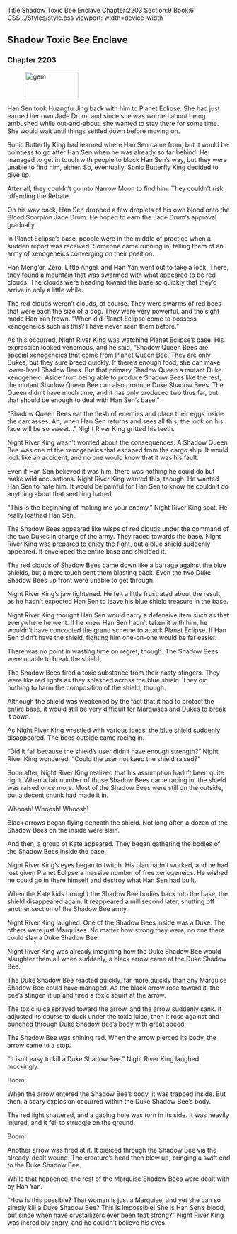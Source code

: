 Title:Shadow Toxic Bee Enclave 
Chapter:2203 
Section:9 
Book:6 
CSS:../Styles/style.css 
viewport: width=device-width
  
## Shadow Toxic Bee Enclave
### Chapter 2203
  
<figure>
	<img src="../Images/gem.gif" alt="gem" id="gem" width="120" height="60" />
</figure>
  

  
Han Sen took Huangfu Jing back with him to Planet Eclipse. She had just earned her own Jade Drum, and since she was worried about being ambushed while out-and-about, she wanted to stay there for some time. She would wait until things settled down before moving on.

Sonic Butterfly King had learned where Han Sen came from, but it would be pointless to go after Han Sen when he was already so far behind. He managed to get in touch with people to block Han Sen’s way, but they were unable to find him, either. So, eventually, Sonic Butterfly King decided to give up.

After all, they couldn’t go into Narrow Moon to find him. They couldn’t risk offending the Rebate.

On his way back, Han Sen dropped a few droplets of his own blood onto the Blood Scorpion Jade Drum. He hoped to earn the Jade Drum’s approval gradually.

In Planet Eclipse’s base, people were in the middle of practice when a sudden report was received. Someone came running in, telling them of an army of xenogeneics converging on their position.

Han Meng’er, Zero, Little Angel, and Han Yan went out to take a look. There, they found a mountain that was swarmed with what appeared to be red clouds. The clouds were heading toward the base so quickly that they’d arrive in only a little while.

The red clouds weren’t clouds, of course. They were swarms of red bees that were each the size of a dog. They were very powerful, and the sight made Han Yan frown. “When did Planet Eclipse come to possess xenogeneics such as this? I have never seen them before.”

As this occurred, Night River King was watching Planet Eclipse’s base. His expression looked venomous, and he said, “Shadow Queen Bees are special xenogeneics that come from Planet Queen Bee. They are only Dukes, but they sure breed quickly. If there’s enough food, she can make lower-level Shadow Bees. But that primary Shadow Queen a mutant Duke xenogeneic. Aside from being able to produce Shadow Bees like the rest, the mutant Shadow Queen Bee can also produce Duke Shadow Bees. The Queen didn’t have much time, and it has only produced two thus far, but that should be enough to deal with Han Sen’s base.”

“Shadow Queen Bees eat the flesh of enemies and place their eggs inside the carcasses. Ah, when Han Sen returns and sees all this, the look on his face will be so sweet…” Night River King gritted his teeth.

Night River King wasn’t worried about the consequences. A Shadow Queen Bee was one of the xenogeneics that escaped from the cargo ship. It would look like an accident, and no one would know that it was his fault.

Even if Han Sen believed it was him, there was nothing he could do but make wild accusations. Night River King wanted this, though. He wanted Han Sen to hate him. It would be painful for Han Sen to know he couldn’t do anything about that seething hatred.

“This is the beginning of making me your enemy,” Night River King spat. He really loathed Han Sen.

The Shadow Bees appeared like wisps of red clouds under the command of the two Dukes in charge of the army. They raced towards the base. Night River King was prepared to enjoy the fight, but a blue shield suddenly appeared. It enveloped the entire base and shielded it.

The red clouds of Shadow Bees came down like a barrage against the blue shields, but a mere touch sent them blasting back. Even the two Duke Shadow Bees up front were unable to get through.

Night River King’s jaw tightened. He felt a little frustrated about the result, as he hadn’t expected Han Sen to leave his blue shield treasure in the base.

Night River King thought Han Sen would carry a defensive item such as that everywhere he went. If he knew Han Sen hadn’t taken it with him, he wouldn’t have concocted the grand scheme to attack Planet Eclipse. If Han Sen didn’t have the shield, fighting him one-on-one would be far easier.

There was no point in wasting time on regret, though. The Shadow Bees were unable to break the shield.

The Shadow Bees fired a toxic substance from their nasty stingers. They were like red lights as they splashed across the blue shield. They did nothing to harm the composition of the shield, though.

Although the shield was weakened by the fact that it had to protect the entire base, it would still be very difficult for Marquises and Dukes to break it down.

As Night River King wrestled with various ideas, the blue shield suddenly disappeared. The bees outside came racing in.

“Did it fail because the shield’s user didn’t have enough strength?” Night River King wondered. “Could the user not keep the shield raised?”

Soon after, Night River King realized that his assumption hadn’t been quite right. When a fair number of those Shadow Bees came racing in, the shield was raised once more. Most of the Shadow Bees were still on the outside, but a decent chunk had made it in.

Whoosh! Whoosh! Whoosh!

Black arrows began flying beneath the shield. Not long after, a dozen of the Shadow Bees on the inside were slain.

And then, a group of Kate appeared. They began gathering the bodies of the Shadow Bees inside the base.

Night River King’s eyes began to twitch. His plan hadn’t worked, and he had just given Planet Eclipse a massive number of free xenogeneics. He wished he could go in there himself and destroy what Han Sen had built.

When the Kate kids brought the Shadow Bee bodies back into the base, the shield disappeared again. It reappeared a millisecond later, shutting off another section of the Shadow Bee army.

Night River King laughed. One of the Shadow Bees inside was a Duke. The others were just Marquises. No matter how strong they were, no one there could slay a Duke Shadow Bee.

Night River King was already imagining how the Duke Shadow Bee would slaughter them all when suddenly, a black arrow came at the Duke Shadow Bee.

The Duke Shadow Bee reacted quickly, far more quickly than any Marquise Shadow Bee could have managed. As the black arrow rose toward it, the bee’s stinger lit up and fired a toxic squirt at the arrow.

The toxic juice sprayed toward the arrow, and the arrow suddenly sank. It adjusted its course to duck under the toxic juice, then it rose against and punched through Duke Shadow Bee’s body with great speed.

The Shadow Bee was shining red. When the arrow pierced its body, the arrow came to a stop.

“It isn’t easy to kill a Duke Shadow Bee.” Night River King laughed mockingly.

Boom!

When the arrow entered the Shadow Bee’s body, it was trapped inside. But then, a scary explosion occurred within the Duke Shadow Bee’s body.

The red light shattered, and a gaping hole was torn in its side. It was heavily injured, and it fell to struggle on the ground.

Boom!

Another arrow was fired at it. It pierced through the Shadow Bee via the already-dealt wound. The creature’s head then blew up, bringing a swift end to the Duke Shadow Bee.

While that happened, the rest of the Marquise Shadow Bees were dealt with by Han Yan.

“How is this possible? That woman is just a Marquise, and yet she can so simply kill a Duke Shadow Bee? This is impossible! She is Han Sen’s blood, but since when have crystallizers ever been that strong?” Night River King was incredibly angry, and he couldn’t believe his eyes.